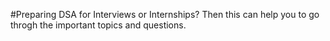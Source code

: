 #Preparing DSA for Interviews or Internships?
Then this can help you to go throgh the important topics and questions.

